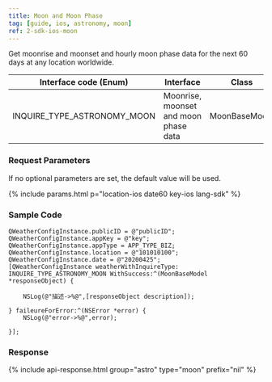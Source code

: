 ```yaml
---
title: Moon and Moon Phase
tag: [guide, ios, astronomy, moon]
ref: 2-sdk-ios-moon
---
```


Get moonrise and moonset and hourly moon phase data for the next 60 days at any location worldwide.

| Interface code (Enum)             | Interface           | Class        |
| --------------------------- | -------------- | ------------- |
| INQUIRE_TYPE_ASTRONOMY_MOON | Moonrise, moonset and moon phase data | MoonBaseModel |

### Request Parameters

If no optional parameters are set, the default value will be used.

{% include params.html p="location-ios date60 key-ios lang-sdk" %}

### Sample Code

```objc
QWeatherConfigInstance.publicID = @"publicID";
QWeatherConfigInstance.appKey = @"key";
QWeatherConfigInstance.appType = APP_TYPE_BIZ;    
QWeatherConfigInstance.location = @"101010100";
QWeatherConfigInstance.date = @"20200425";
[QWeatherConfigInstance weatherWithInquireType: INQUIRE_TYPE_ASTRONOMY_MOON WithSuccess:^(MoonBaseModel  *responseObject) {
        
    NSLog(@"描述->%@",[responseObject description]);
    
} faileureForError:^(NSError *error) {
    NSLog(@"error->%@",error);
    
}];
```

### Response

{% include api-response.html group="astro" type="moon" prefix="nil" %}
